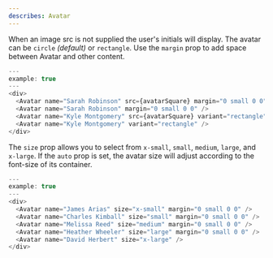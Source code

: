```yaml
---
describes: Avatar
---
```


When an image src is not supplied the user's initials will display. The avatar can be `circle` _(default)_ or `rectangle`. Use the `margin` prop to add space between Avatar and other content.

```js
---
example: true
---
<div>
  <Avatar name="Sarah Robinson" src={avatarSquare} margin="0 small 0 0" />
  <Avatar name="Sarah Robinson" margin="0 small 0 0" />
  <Avatar name="Kyle Montgomery" src={avatarSquare} variant="rectangle" margin="0 small 0 0" />
  <Avatar name="Kyle Montgomery" variant="rectangle" />
</div>
```

The `size` prop allows you to select from `x-small`, `small`, `medium`, `large`, and `x-large`. If the `auto` prop is set, the avatar size will adjust according to the font-size
of its container.

```js
---
example: true
---
<div>
  <Avatar name="James Arias" size="x-small" margin="0 small 0 0" />
  <Avatar name="Charles Kimball" size="small" margin="0 small 0 0" />
  <Avatar name="Melissa Reed" size="medium" margin="0 small 0 0" />
  <Avatar name="Heather Wheeler" size="large" margin="0 small 0 0" />
  <Avatar name="David Herbert" size="x-large" />
</div>
```
